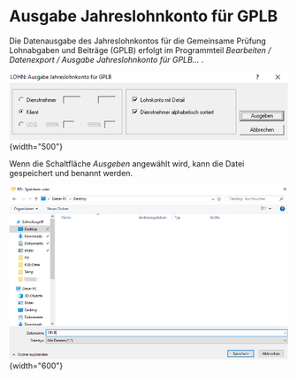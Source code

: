 # Ausgabe Jahreslohnkonto für GPLB

Die Datenausgabe des Jahreslohnkontos für die Gemeinsame Prüfung Lohnabgaben und Beiträge (GPLB) erfolgt im Programmteil *Bearbeiten / Datenexport / Ausgabe Jahreslohnkonto für GPLB...* .

![Image](<img/image423.png>){width="500"}

Wenn die Schaltfläche *Ausgeben* angewählt wird, kann die Datei gespeichert und benannt werden.

![Image](<img/image424.png>){width="600"}
